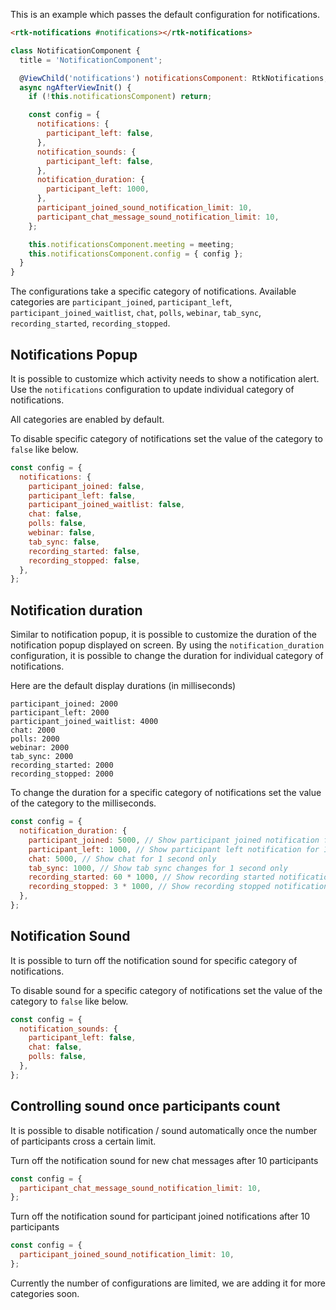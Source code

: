 This is an example which passes the default configuration for notifications.

```html
<rtk-notifications #notifications></rtk-notifications>
```

```js
class NotificationComponent {
  title = 'NotificationComponent';

  @ViewChild('notifications') notificationsComponent: RtkNotifications;
  async ngAfterViewInit() {
    if (!this.notificationsComponent) return;

    const config = {
      notifications: {
        participant_left: false,
      },
      notification_sounds: {
        participant_left: false,
      },
      notification_duration: {
        participant_left: 1000,
      },
      participant_joined_sound_notification_limit: 10,
      participant_chat_message_sound_notification_limit: 10,
    };

    this.notificationsComponent.meeting = meeting;
    this.notificationsComponent.config = { config };
  }
}
```

The configurations take a specific category of notifications.
Available categories are `participant_joined`, `participant_left`,
`participant_joined_waitlist`, `chat`, `polls`, `webinar`,
`tab_sync`, `recording_started`, `recording_stopped`.

## Notifications Popup

It is possible to customize which activity needs to show a notification alert.
Use the `notifications` configuration to update individual category of
notifications.

All categories are enabled by default.

To disable specific category of notifications set the value of the category to
`false` like below.

```js
const config = {
  notifications: {
    participant_joined: false,
    participant_left: false,
    participant_joined_waitlist: false,
    chat: false,
    polls: false,
    webinar: false,
    tab_sync: false,
    recording_started: false,
    recording_stopped: false,
  },
};
```

## Notification duration

Similar to notification popup, it is possible to customize the duration of the
notification popup displayed on screen. By using the `notification_duration`
configuration, it is possible to change the duration for individual category of
notifications.

Here are the default display durations (in milliseconds)

    participant_joined: 2000
    participant_left: 2000
    participant_joined_waitlist: 4000
    chat: 2000
    polls: 2000
    webinar: 2000
    tab_sync: 2000
    recording_started: 2000
    recording_stopped: 2000

To change the duration for a specific category of notifications set the value of
the category to the milliseconds.

```js
const config = {
  notification_duration: {
    participant_joined: 5000, // Show participant joined notification for 5 seconds
    participant_left: 1000, // Show participant left notification for 1 second only
    chat: 5000, // Show chat for 1 second only
    tab_sync: 1000, // Show tab sync changes for 1 second only
    recording_started: 60 * 1000, // Show recording started notification for 1 minute
    recording_stopped: 3 * 1000, // Show recording stopped notification for 3 seconds
  },
};
```

## Notification Sound

It is possible to turn off the notification sound for specific category of
notifications.

To disable sound for a specific category of notifications set the value of the
category to `false` like below.

```js
const config = {
  notification_sounds: {
    participant_left: false,
    chat: false,
    polls: false,
  },
};
```

## Controlling sound once participants count

It is possible to disable notification / sound automatically once the number of
participants cross a certain limit.

Turn off the notification sound for new chat messages after 10 participants

```js
const config = {
  participant_chat_message_sound_notification_limit: 10,
};
```

Turn off the notification sound for participant joined notifications after 10
participants

```js
const config = {
  participant_joined_sound_notification_limit: 10,
};
```

Currently the number of configurations are limited, we are adding it for more
categories soon.
